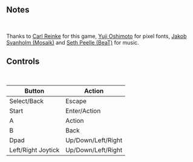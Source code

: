 
## Notes
<br/>

Thanks to [Carl Reinke](https://github.com/carlreinke) for this game, [Yuji Oshimoto](http://www.04.jp.org/) for pixel fonts, [Jakob Svanholm (Mosaik)](http://www.mosaik.se/) and [Seth Peelle (BeaT)](https://www.beatfox.com/) for music.
<br/>

## Controls
<br/>

|Button| Action |
|--|--|
| Select/Back | Escape |
| Start| Enter/Action |
| A| Action|
| B| Back |
| Dpad| Up/Down/Left/Right |
| Left/Right Joytick| Up/Down/Left/Right |

